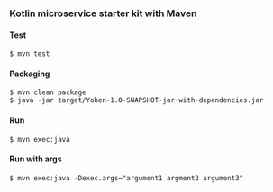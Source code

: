 
### Kotlin microservice starter kit with Maven

#### Test
```shell
$ mvn test
```

#### Packaging
```shell
$ mvn clean package
$ java -jar target/Yoben-1.0-SNAPSHOT-jar-with-dependencies.jar
```

#### Run
```shell
$ mvn exec:java
```

#### Run with args
```shell
$ mvn exec:java -Dexec.args="argument1 argment2 argument3"
```